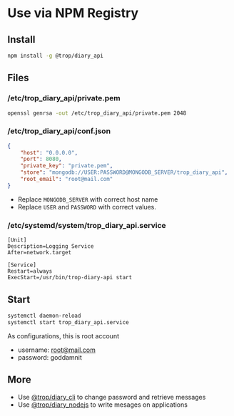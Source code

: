 # Use via NPM Registry

## Install

```bash
npm install -g @trop/diary_api
```

## Files

### /etc/trop_diary_api/private.pem

```bash
openssl genrsa -out /etc/trop_diary_api/private.pem 2048
```

### /etc/trop_diary_api/conf.json

```json
{
    "host": "0.0.0.0",
    "port": 8080,
    "private_key": "private.pem",
    "store": "mongodb://USER:PASSWORD@MONGODB_SERVER/trop_diary_api",
    "root_email": "root@mail.com"
}
```

* Replace `MONGODB_SERVER` with correct host name
* Replace `USER` and `PASSWORD` with correct values.

### /etc/systemd/system/trop_diary_api.service

```text
[Unit]
Description=Logging Service
After=network.target

[Service]
Restart=always
ExecStart=/usr/bin/trop-diary-api start
```

## Start

```bash
systemctl daemon-reload
systemctl start trop_diary_api.service
```

As configurations, this is root account

* username: root@mail.com
* password: goddamnit

## More

* Use [@trop/diary_cli](https://github.com/kevin-leptons/trop_diary_cli)
  to change password and retrieve messages
* Use [@trop/diary_nodejs](https://github.com/kevin-leptons/trop_diary_nodejs)
  to write mesages on applications

